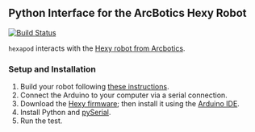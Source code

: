 ## Python Interface for the ArcBotics Hexy Robot

[![Build Status](https://travis-ci.org/mluds/hexapod.svg?branch=master)](https://travis-ci.org/mluds/hexapod)

`hexapod` interacts with the [Hexy robot from Arcbotics](http://arcbotics.com/products/hexy/).

### Setup and Installation

1. Build your robot following [these instructions](http://arcbotics.com/products/hexy/start/building-your-hexy-the-hexapod/).
2. Connect the Arduino to your computer via a serial connection.
3. Download the [Hexy firmware](http://arcbotics.com/hosting/Servotor32/Servotor32_2v0.zip); then install it using the [Arduino IDE](https://www.arduino.cc/en/Main/Software).
4. Install Python and [pySerial](http://pyserial.sourceforge.net/).
5. Run the test.
